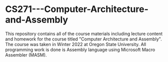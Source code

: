 # CS271---Computer-Architecture-and-Assembly
This repository contains all of the course materials including lecture content and homework for the course titled "Computer Architecture and Assembly". The course was taken in Winter 2022 at Oregon State University. All programming work is done is Assembly language using Microsoft Macro Assembler (MASM).
